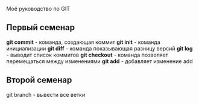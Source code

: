  Моё руководство по GIT
 ## Первый семенар
 **git commit** - команда, создающая коммит
 **git init** - команда инициализации
 **git diff** - команда показывающая разницу версий
 **git log** - выводит список коммитов
 **git checkout** - команда позволяет перемещаться между изменениями
 **git add** - добавляет изменение
 add
 ## Второй семенар
 git branch - вывести все ветки
